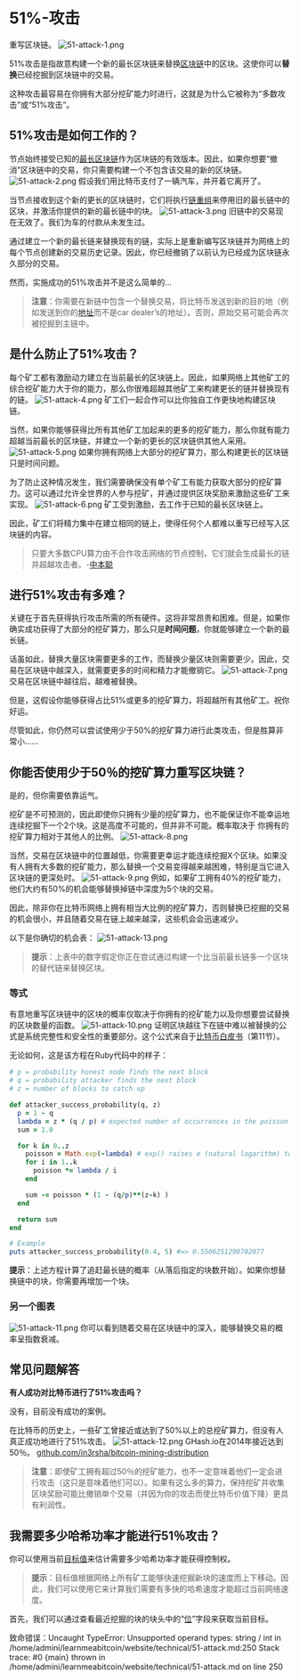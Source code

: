 # 51%-攻击
重写区块链。
![51-attack-1.png](img/51-attack-1%20(1).png)

51%攻击是指故意构建一个新的最长区块链来替换[区块链](../blockchain.md)中的区块。这使你可以**替换**已经挖掘到区块链中的交易。

这种攻击最容易在你拥有大部分挖矿能力时进行，这就是为什么它被称为“多数攻击”或“51%攻击”。

## 51%攻击是如何工作的？

节点始终接受已知的[最长区块链](../longest-chain/longest-chain.md)作为区块链的有效版本。因此，如果你想要“撤消”区块链中的交易，你只需要构建一个不包含该交易的新的区块链。
![51-attack-2.png](img/51-attack-2%20(1).png)
假设我们用比特币支付了一辆汽车，并开着它离开了。

当节点接收到这个新的更长的区块链时，它们将执行[链重组](../chain-reorganisation/chain-reorganisation.md)来停用旧的最长链中的区块，并激活你提供的新的最长链中的块。
![51-attack-3.png](img/51-attack-3%20(1).png)
旧链中的交易现在无效了。我们为车的付款从未发生过。

通过建立一个新的最长链来替换现有的链，实际上是重新编写区块链并为网络上的每个节点创建新的交易历史记录。因此，你已经撤销了以前认为已经成为区块链永久部分的交易。

然而，实施成功的51%攻击并不是这么简单的...

>**注意**：你需要在新链中包含一个替换交易，将比特币发送到新的目的地（例如发送到你的[地址](../../Keys/Address/Address.md)而不是car dealer’s的地址）。否则，原始交易可能会再次被挖掘到主链中。

## 是什么防止了51%攻击？
每个矿工都有激励动力建立在当前最长的区块链上。因此，如果网络上其他矿工的综合挖矿能力大于你的能力，那么你很难超越其他矿工来构建更长的链并替换现有的链。
![51-attack-4.png](img/51-attack-4%20(1).png)
矿工们一起合作可以比你独自工作更快地构建区块链。

当然，如果你能够获得比所有其他矿工加起来的更多的挖矿能力，那么你就有能力超越当前最长的区块链，并建立一个新的更长的区块链供其他人采用。
![51-attack-5.png](img/51-attack-5%20(1).png)
如果你拥有网络上大部分的挖矿算力，那么构建更长的区块链只是时间问题。

为了防止这种情况发生，我们需要确保没有单个矿工有能力获取大部分的挖矿算力。这可以通过允许全世界的人参与挖矿，并通过提供区块奖励来激励这些矿工来实现。
![51-attack-6.png](img/51-attack-6%20(1).png)
矿工受到激励，去工作于已知的最长区块链上。

因此，矿工们将精力集中在建立相同的链上，使得任何个人都难以重写已经写入区块链的内容。

>只要大多数CPU算力由不合作攻击网络的节点控制，它们就会生成最长的链并超越攻击者。-[中本聪](https://bitcoin.org/bitcoin.pdf)

## 进行51%攻击有多难？

关键在于首先获得执行攻击所需的所有硬件。这将非常昂贵和困难。但是，如果你确实成功获得了大部分的挖矿算力，那么只是**时间问题**，你就能够建立一个新的最长链。

话虽如此，替换大量区块需要更多的工作，而替换少量区块则需要更少。因此，交易在区块链中越深入，就需要更多的时间和精力才能撤销它。
![51-attack-7.png](img/51-attack-7%20(1).png)
交易在区块链中越往后，越难被替换。

但是，这假设你能够获得占比51%或更多的挖矿算力，将超越所有其他矿工。祝你好运。

尽管如此，你仍然可以尝试使用少于50%的挖矿算力进行此类攻击，但是胜算非常小......

##  你能否使用少于50％的挖矿算力重写区块链？
是的，但你需要依靠运气。

挖矿是不可预测的，因此即使你只拥有少量的挖矿算力，也不能保证你不能幸运地连续挖掘下一个2个块。这是高度不可能的，但并非不可能。概率取决于 你拥有的挖矿算力相对于其他人的比例。
![51-attack-8.png](img/51-attack-8%20(1).png)

当然，交易在区块链中的位置越低，你需要更幸运才能连续挖掘X个区块。如果没有人拥有大多数的挖矿能力，那么替换一个交易变得越来越困难，特别是当它进入区块链的更深处时。
![51-attack-9.png](img/51-attack-9%20(1).png)
例如，如果矿工拥有40%的挖矿能力，他们大约有50%的机会能够替换掉链中深度为5个块的交易。

因此，除非你在比特币网络上拥有相当大比例的挖矿算力，否则替换已挖掘的交易的机会很小，并且随着交易在链上越来越深，这些机会会迅速减少。

以下是你确切的机会表：
![51-attack-13.png](img/51-attack-13.png)

>**提示**：上表中的数字假定你正在尝试通过构建一个比当前最长链多一个区块的替代链来替换区块。

### 等式
有意地重写区块链中的区块的概率仅取决于你拥有的挖矿能力以及你想要尝试替换的区块数量的函数。
![51-attack-10.png](img/51-attack-10%20(1).png)
证明区块越往下在链中难以被替换的公式是系统完整性和安全性的重要部分。这个公式来自于[比特币白皮书](https://bitcoin.org/bitcoin.pdf)（第11节）。

无论如何，这是该方程在Ruby代码中的样子：
```ruby
# p = probability honest node finds the next block
# q = probability attacker finds the next block
# z = number of blocks to catch up

def attacker_success_probability(q, z)
  p = 1 - q
  lambda = z * (q / p) # expected number of occurrences in the poisson distribution
  sum = 1.0

  for k in 0..z
    poisson = Math.exp(-lambda) # exp() raises e (natural logarithm) to a number
    for i in 1..k
      poisson *= lambda / i
    end

    sum -= poisson * (1 - (q/p)**(z-k) )
  end

  return sum
end

# Example
puts attacker_success_probability(0.4, 5) #=> 0.5506251290702077
```

**提示**：上述方程计算了追赶最长链的概率（从落后指定的块数开始）。如果你想替换链中的块，你需要再增加一个块。

### 另一个图表
![51-attack-11.png](img/51-attack-11%20(1).png)
你可以看到随着交易在区块链中的深入，能够替换交易的概率呈指数衰减。

## 常见问题解答
**有人成功对比特币进行了51%攻击吗？**

没有，目前没有成功的案例。

在比特币的历史上，一些矿工曾接近或达到了50%以上的总挖矿算力，但没有人真正成功地进行了51%攻击。
![51-attack-12.png](img/51-attack-12.png)
GHash.io在2014年接近达到50％。 
[github.com/in3rsha/bitcoin-mining-distribution](https://github.com/in3rsha/bitcoin-mining-distribution)

>**注意**：即使矿工拥有超过50％的挖矿能力，也不一定意味着他们一定会进行攻击（这只是意味着他们可以）。如果有这么多的算力，保持挖矿并收集区块奖励可能比撤销单个交易（并因为你的攻击而使比特币价值下降）更具有利润性。

## 我需要多少哈希功率才能进行51％攻击？
你可以使用当前[目标值](../../Mining/Target/Target.md)来估计需要多少哈希功率才能获得控制权。

>**提示**：目标值根据网络上所有矿工能够快速挖掘新块的速度而上下移动。因此，我们可以使用它来计算我们需要有多快的哈希速度才能超过当前网络速度。

首先，我们可以通过查看最近挖掘的块的块头中的“[位](../../Block/block-header/bits/bits.md)”字段来获取当前目标。

致命错误：Uncaught TypeError: Unsupported operand types: string / int in /home/admini/learnmeabitcoin/website/technical/51-attack.md:250 Stack trace: #0 {main} thrown in /home/admini/learnmeabitcoin/website/technical/51-attack.md on line 250